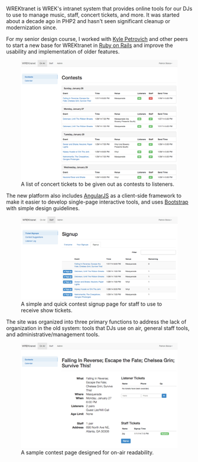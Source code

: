 WREKtranet is WREK's intranet system that provides online tools for our DJs to use to manage music, staff, concert tickets, and more. It was started about a decade ago in PHP2 and hasn't seen significant cleanup or modernization since.

For my senior design course, I worked with [Kyle Petrovich](http://kpetrovi.ch) and other peers to start a new base for WREKtranet in [Ruby on Rails](http://rubyonrails.org) and improve the usability and implementation of older features.

<figure>
    <a class="media-image" href="/images/wrektranet/1.png">
       <img src="/images/wrektranet/1.png" alt="WREK's contest book." />
    </a>
    <figcaption>
        A list of concert tickets to be given out as contests to listeners.
    </figcaption>
</figure>

The new platform also includes [AngularJS](http://angularjs.org) as a client-side framework to make it easier to develop single-page interactive tools, and uses [Bootstrap](http://getbootstrap.com) with simple design guidelines.

<figure class="media-image-medium">
    <a class="media-image" href="/images/wrektranet/2.png">
       <img src="/images/wrektranet/2.png" alt="Front page" />
    </a>
    <figcaption>
        A simple and quick contest signup page for staff to use to receive show tickets.
    </figcaption>
</figure>

The site was organized into three primary functions to address the lack of organization in the old system: tools that DJs use on air, general staff tools, and administrative/management tools.

<figure class="media-image-medium media-reverse">
    <a class="media-image" href="/images/wrektranet/3.png">
       <img src="/images/wrektranet/3.png" alt="Front page" />
    </a>
    <figcaption>
        A sample contest page designed for on-air readability.
    </figcaption>
</figure>